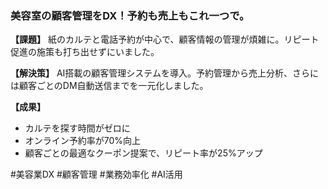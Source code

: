 ### 美容室の顧客管理をDX！予約も売上もこれ一つで。

**【課題】**
紙のカルテと電話予約が中心で、顧客情報の管理が煩雑に。リピート促進の施策も打ち出せずにいました。

**【解決策】**
AI搭載の顧客管理システムを導入。予約管理から売上分析、さらには顧客ごとのDM自動送信までを一元化しました。

**【成果】**
- カルテを探す時間がゼロに
- オンライン予約率が70%向上
- 顧客ごとの最適なクーポン提案で、リピート率が25%アップ

#美容業DX #顧客管理 #業務効率化 #AI活用 